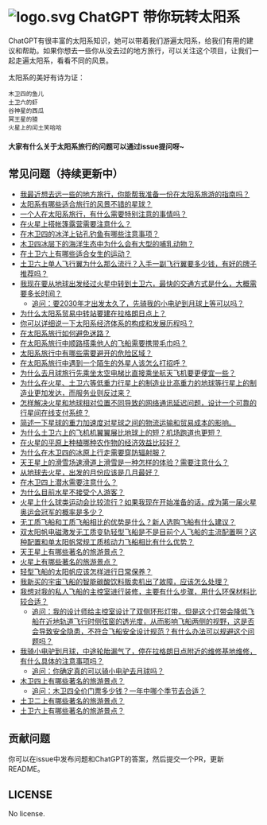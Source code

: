 # ![logo.svg](https://p6-juejin.byteimg.com/tos-cn-i-k3u1fbpfcp/30c48c8b77ea4873b2a97430451a0ad1~tplv-k3u1fbpfcp-watermark.image?) ChatGPT 带你玩转太阳系

ChatGPT有很丰富的太阳系知识，她可以带着我们游遍太阳系，给我们有用的建议和帮助。如果你想去一些你从没去过的地方旅行，可以关注这个项目，让我们一起走遍太阳系，看看不同的风景。

太阳系的美好有诗为证：

```
木卫四的鱼儿
土卫六的虾
谷神星的西瓜
冥王星的猹
火星上的闰土笑哈哈
```

#### 大家有什么关于太阳系旅行的问题可以通过issue提问呀~

## 常见问题（持续更新中）

- [我最近想去远一些的地方旅行，你能帮我准备一份在太阳系旅游的指南吗？](https://github.com/akira-cn/a_tour_with_chatgpt/issues/1)
- [太阳系有哪些适合旅行的风景不错的星球？](https://github.com/akira-cn/a_tour_with_chatgpt/issues/2)
- [一个人在太阳系旅行，有什么需要特别注意的事情吗？](https://github.com/akira-cn/a_tour_with_chatgpt/issues/3)
- [在火星上搭帐篷露营需要注意什么？](https://github.com/akira-cn/a_tour_with_chatgpt/issues/4)
- [在木卫四的冰洋上钻孔钓鱼有哪些注意事项？](https://github.com/akira-cn/a_tour_with_chatgpt/issues/5)
- [木卫四冰层下的海洋生态中为什么会有大型的哺乳动物？](https://github.com/akira-cn/a_tour_with_chatgpt/issues/6)
- [在土卫六上有哪些适合女生的运动？](https://github.com/akira-cn/a_tour_with_chatgpt/issues/7)
- [土卫六上单人飞行翼为什么那么流行？入手一副飞行翼要多少钱，有好的牌子推荐吗？](https://github.com/akira-cn/a_tour_with_chatgpt/issues/8)
- [我现在要从地球出发经过火星中转到土卫六，最快的交通方式是什么，大概需要多长时间？](https://github.com/akira-cn/a_tour_with_chatgpt/issues/9)
  - [追问：要2030年才出发太久了，先骑我的小电驴到月球上等可以吗？](https://github.com/akira-cn/a_tour_with_chatgpt/issues/9)
- [为什么太阳系贸易中转站要建在拉格朗日点上？](https://github.com/akira-cn/a_tour_with_chatgpt/issues/10)
- [你可以详细说一下太阳系经济体系的构成和发展历程吗？](https://github.com/akira-cn/a_tour_with_chatgpt/issues/11)
- [在太阳系旅行如何避免迷路？](https://github.com/akira-cn/a_tour_with_chatgpt/issues/12)
- [在太阳系旅行中顺路搭乘他人的飞船需要携带毛巾吗？](https://github.com/akira-cn/a_tour_with_chatgpt/issues/13)
- [太阳系旅行中有哪些需要避开的危险区域？](https://github.com/akira-cn/a_tour_with_chatgpt/issues/14)
- [在太阳系旅行中遇到一个陌生的外星人该怎么打招呼？](https://github.com/akira-cn/a_tour_with_chatgpt/issues/15)
- [为什么去月球旅行先乘坐太空电梯比直接乘坐航天飞机要更便宜一些？](https://github.com/akira-cn/a_tour_with_chatgpt/issues/16)
- [为什么在火星、土卫六等低重力行星上的制造业比高重力的地球等行星上的制造业更加发达，而服务业则反过来？](https://github.com/akira-cn/a_tour_with_chatgpt/issues/17)
- [怎样解决火星和地球相对位置不同导致的网络通讯延迟问题，设计一个可靠的行星间在线支付系统？](https://github.com/akira-cn/a_tour_with_chatgpt/issues/18)
- [简述一下星球的重力加速度对星球之间的物流运输和贸易成本的影响。](https://github.com/akira-cn/a_tour_with_chatgpt/issues/19)
- [为什么土卫六上的飞机机翼翼展比地球上的短？机场跑道也更短？](https://github.com/akira-cn/a_tour_with_chatgpt/issues/20)
- [在火星的平原上种植哪种农作物的经济效益比较好？](https://github.com/akira-cn/a_tour_with_chatgpt/issues/21)
- [为什么在木卫四的冰原上行走需要穿防辐射服？](https://github.com/akira-cn/a_tour_with_chatgpt/issues/22)
- [天王星上的滑雪场速滑道上滑雪是一种怎样的体验？需要注意什么？](https://github.com/akira-cn/a_tour_with_chatgpt/issues/23)
- [从地球去火星，出发的月份应该是几月最好？](https://github.com/akira-cn/a_tour_with_chatgpt/issues/24)
- [在木卫四上潜水需要注意什么？](https://github.com/akira-cn/a_tour_with_chatgpt/issues/25)
- [为什么目前水星不接受个人游客？](https://github.com/akira-cn/a_tour_with_chatgpt/issues/26)
- [火星上什么球类运动会比较流行？如果我现在开始准备的话，成为第一届火星奥运会冠军的概率是多少？](https://github.com/akira-cn/a_tour_with_chatgpt/issues/27)
- [无工质飞船和工质飞船相比的优势是什么？新人选购飞船有什么建议？](https://github.com/akira-cn/a_tour_with_chatgpt/issues/29)
- [双太阳帆电磁激发无工质变轨轻型飞船是不是目前个人飞船的主流配置啊？这种配置和单太阳帆常规工质核动力飞船相比有什么优势？](https://github.com/akira-cn/a_tour_with_chatgpt/issues/30)
- [天王星上有哪些著名的旅游景点？](https://github.com/akira-cn/a_tour_with_chatgpt/issues/31)
- [火星上有哪些著名的旅游景点？](https://github.com/akira-cn/a_tour_with_chatgpt/issues/32)
- [轻型飞船的太阳帆应该怎样进行日常保养？](https://github.com/akira-cn/a_tour_with_chatgpt/issues/33)
- [我新买的宇宙飞船的智能碳酸饮料贩卖机出了故障，应该怎么处理？](https://github.com/akira-cn/a_tour_with_chatgpt/issues/34)
- [我想对我的私人飞船的主控室进行装修，主要有什么步骤，用什么环保材料比较合适？](https://github.com/akira-cn/a_tour_with_chatgpt/issues/35)
  - [追问：我的设计师给主控室设计了双侧环形灯带，但是这个灯带会降低飞船在近地轨道飞行时侧弦窗的透光度，从而影响飞船两侧的视野，这是否会导致安全隐患，不符合飞船安全设计规范？有什么办法可以规避这个问题吗？](https://github.com/akira-cn/a_tour_with_chatgpt/issues/35)
- [我骑小电驴到月球，中途轮胎漏气了，停在拉格朗日点附近的维修基地维修，有什么具体的注意事项吗？](https://github.com/akira-cn/a_tour_with_chatgpt/issues/36)
  - [追问：你确定真的可以骑小电驴去月球吗？](https://github.com/akira-cn/a_tour_with_chatgpt/issues/36)
- [木卫四上有哪些著名的旅游景点？ ](https://github.com/akira-cn/a_tour_with_chatgpt/issues/38)
  - [追问：木卫四全价门票多少钱？一年中哪个季节去合适？](https://github.com/akira-cn/a_tour_with_chatgpt/issues/38)
- [土卫二上有哪些著名的旅游景点？](https://github.com/akira-cn/a_tour_with_chatgpt/issues/39)
- [土卫六上有哪些著名的旅游景点？](https://github.com/akira-cn/a_tour_with_chatgpt/issues/40)

## 贡献问题

你可以在issue中发布问题和ChatGPT的答案，然后提交一个PR，更新README。

## LICENSE

No license.
